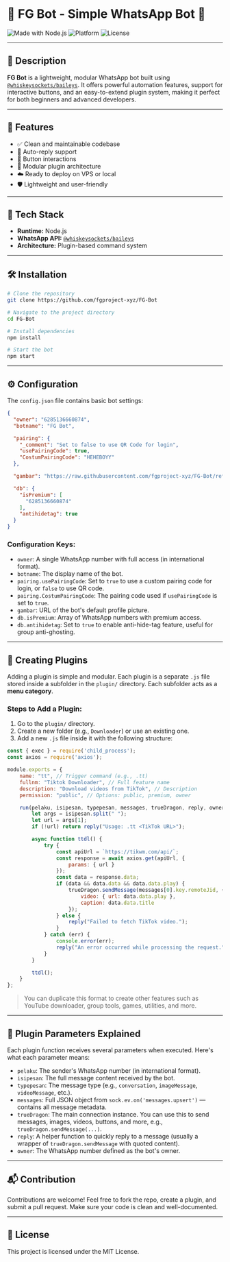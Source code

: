 
# 🌟 FG Bot - Simple WhatsApp Bot 🤖

![Made with Node.js](https://img.shields.io/badge/Made%20with-Node.js-green?style=for-the-badge&logo=node.js)
![Platform](https://img.shields.io/badge/Platform-WhatsApp-blue?style=for-the-badge&logo=whatsapp)
![License](https://img.shields.io/badge/License-MIT-lightgrey?style=for-the-badge)

---

## 📌 Description

**FG Bot** is a lightweight, modular WhatsApp bot built using [`@whiskeysockets/baileys`](https://github.com/WhiskeySockets/Baileys). It offers powerful automation features, support for interactive buttons, and an easy-to-extend plugin system, making it perfect for both beginners and advanced developers.

---

## 🚀 Features

- ✅ Clean and maintainable codebase
- 💬 Auto-reply support
- 🔘 Button interactions
- 🧩 Modular plugin architecture
- ☁️ Ready to deploy on VPS or local
- 🛡️ Lightweight and user-friendly

---

## 🧩 Tech Stack

- **Runtime:** Node.js
- **WhatsApp API:** [`@whiskeysockets/baileys`](https://github.com/WhiskeySockets/Baileys)
- **Architecture:** Plugin-based command system

---

## 🛠️ Installation

```bash
# Clone the repository
git clone https://github.com/fgproject-xyz/FG-Bot

# Navigate to the project directory
cd FG-Bot

# Install dependencies
npm install

# Start the bot
npm start
```

---

## ⚙️ Configuration

The `config.json` file contains basic bot settings:

```json
{
  "owner": "6285136660874",
  "botname": "FG Bot",

  "pairing": {
    "_comment": "Set to false to use QR Code for login",
    "usePairingCode": true,
    "CostumPairingCode": "HEHEBOYY"
  },

  "gambar": "https://raw.githubusercontent.com/fgproject-xyz/FG-Bot/refs/heads/main/photo_2025-05-18_22-15-17.jpg",

  "db": {
    "isPremium": [
      "6285136660874"
    ],
    "antihidetag": true
  }
}
```

### Configuration Keys:

- `owner`: A single WhatsApp number with full access (in international format).
- `botname`: The display name of the bot.
- `pairing.usePairingCode`: Set to `true` to use a custom pairing code for login, or `false` to use QR code.
- `pairing.CostumPairingCode`: The pairing code used if `usePairingCode` is set to `true`.
- `gambar`: URL of the bot's default profile picture.
- `db.isPremium`: Array of WhatsApp numbers with premium access.
- `db.antihidetag`: Set to `true` to enable anti-hide-tag feature, useful for group anti-ghosting.

---

## 🧩 Creating Plugins

Adding a plugin is simple and modular. Each plugin is a separate `.js` file stored inside a subfolder in the `plugin/` directory. Each subfolder acts as a **menu category**.

### Steps to Add a Plugin:

1. Go to the `plugin/` directory.
2. Create a new folder (e.g., `Downloader`) or use an existing one.
3. Add a new `.js` file inside it with the following structure:

```js
const { exec } = require('child_process');
const axios = require('axios');

module.exports = {
    name: "tt", // Trigger command (e.g., .tt)
    fullnm: "Tiktok Downloader", // Full feature name
    description: "Download videos from TikTok", // Description
    permission: "public", // Options: public, premium, owner

    run(pelaku, isipesan, typepesan, messages, trueDragon, reply, owner) {
        let args = isipesan.split(" ");
        let url = args[1];
        if (!url) return reply("Usage: .tt <TikTok URL>");

        async function ttdl() {
            try {
                const apiUrl = `https://tikwm.com/api/`;
                const response = await axios.get(apiUrl, {
                    params: { url }
                });
                const data = response.data;
                if (data && data.data && data.data.play) {
                    trueDragon.sendMessage(messages[0].key.remoteJid, {
                        video: { url: data.data.play },
                        caption: data.data.title
                    });
                } else {
                    reply("Failed to fetch TikTok video.");
                }
            } catch (err) {
                console.error(err);
                reply("An error occurred while processing the request.");
            }
        }

        ttdl();
    }
};
```

> You can duplicate this format to create other features such as YouTube downloader, group tools, games, utilities, and more.

---

## 📘 Plugin Parameters Explained

Each plugin function receives several parameters when executed. Here's what each parameter means:

- `pelaku`: The sender's WhatsApp number (in international format).
- `isipesan`: The full message content received by the bot.
- `typepesan`: The message type (e.g., `conversation`, `imageMessage`, `videoMessage`, etc.).
- `messages`: Full JSON object from `sock.ev.on('messages.upsert')` — contains all message metadata.
- `trueDragon`: The main connection instance. You can use this to send messages, images, videos, buttons, and more, e.g., `trueDragon.sendMessage(...)`.
- `reply`: A helper function to quickly reply to a message (usually a wrapper of `trueDragon.sendMessage` with quoted content).
- `owner`: The WhatsApp number defined as the bot's owner.
  
---

## 📬 Contribution

Contributions are welcome! Feel free to fork the repo, create a plugin, and submit a pull request. Make sure your code is clean and well-documented.

---

## 📄 License

This project is licensed under the MIT License.
